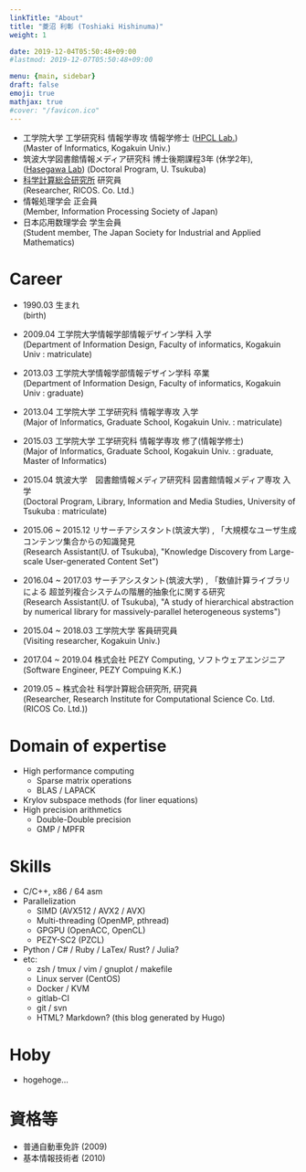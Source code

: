 ```yaml
---
linkTitle: "About"
title: "菱沼 利彰 (Toshiaki Hishinuma)"
weight: 1

date: 2019-12-04T05:50:48+09:00
#lastmod: 2019-12-07T05:50:48+09:00

menu: {main, sidebar}
draft: false
emoji: true
mathjax: true
#cover: "/favicon.ico"
---
```


* 工学院大学 工学研究科 情報学専攻 情報学修士 ([HPCL Lab.][1])\
	(Master of Informatics, Kogakuin Univ.)
* 筑波大学図書館情報メディア研究科 博士後期課程3年 (休学2年), ([Hasegawa Lab][2])
	(Doctoral Program, U. Tsukuba)
* [科学計算総合研究所][3] 研究員\
	(Researcher, RICOS. Co. Ltd.)
* 情報処理学会 正会員\
   	(Member, Information Processing Society of Japan)
* 日本応用数理学会 学生会員\
	(Student member, The Japan Society for Industrial and Applied Mathematics)

# Career
* 1990.03 生まれ\
(birth)

* 2009.04 工学院大学情報学部情報デザイン学科 入学\
(Department of Information Design, Faculty of informatics, Kogakuin Univ : matriculate)
* 2013.03 工学院大学情報学部情報デザイン学科 卒業\
(Department of Information Design, Faculty of informatics, Kogakuin Univ : graduate)

* 2013.04 工学院大学 工学研究科 情報学専攻 入学\
(Major of Informatics, Graduate School, Kogakuin Univ. : matriculate)
* 2015.03 工学院大学 工学研究科 情報学専攻 修了(情報学修士)\
(Major of Informatics, Graduate School, Kogakuin Univ. : graduate, Master of Informatics)

* 2015.04 筑波大学　図書館情報メディア研究科 図書館情報メディア専攻 入学\
(Doctoral Program, Library, Information and Media Studies, University of Tsukuba : matriculate)
* 2015.06 ~ 2015.12 リサーチアシスタント(筑波大学) , 「大規模なユーザ生成コンテンツ集合からの知識発見\
(Research Assistant(U. of Tsukuba), "Knowledge Discovery from Large-scale User-generated Content Set")
* 2016.04 ~ 2017.03 サーチアシスタント(筑波大学) , 「数値計算ライブラリによる 超並列複合システムの階層的抽象化に関する研究\
(Research Assistant(U. of Tsukuba), "A study of hierarchical abstraction by numerical library for massively-parallel heterogeneous systems")

* 2015.04 ~ 2018.03 工学院大学 客員研究員\
(Visiting researcher, Kogakuin Univ.)
* 2017.04 ~ 2019.04 株式会社 PEZY Computing, ソフトウェアエンジニア\
(Software Engineer, PEZY Compuing K.K.)
* 2019.05 ~ 株式会社 科学計算総合研究所, 研究員\
(Researcher, Research Institute for Computational Science Co. Ltd. (RICOS Co. Ltd.))

# Domain of expertise
* High performance computing
	* Sparse matrix operations
	* BLAS / LAPACK
* Krylov subspace methods (for liner equations)
* High precision arithmetics
	* Double-Double precision
	* GMP / MPFR

# Skills
* C/C++, x86 / 64 asm
* Parallelization
	* SIMD (AVX512 / AVX2 / AVX)
	* Multi-threading (OpenMP, pthread)
	* GPGPU (OpenACC, OpenCL)
	* PEZY-SC2 (PZCL)
* Python / C# / Ruby / LaTex/ Rust? / Julia?
* etc:
	* zsh / tmux /  vim / gnuplot / makefile
	* Linux server (CentOS)
	* Docker / KVM
	* gitlab-CI
	* git / svn
	* HTML? Markdown? (this blog generated by Hugo)

# Hoby
* hogehoge...

# 資格等
* 普通自動車免許 (2009)
* 基本情報技術者 (2010)



[1]: http://hpcl.info.kogakuin.ac.jp/
[2]: https://tgosros.wixsite.com/hasegawaken
[3]: https://www.ricos.co.jp/
